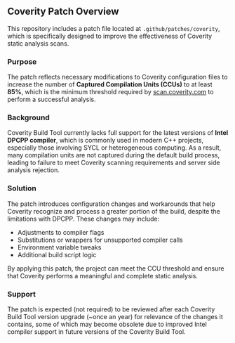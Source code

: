 <!--
******************************************************************************
* Copyright contributors to the oneDAL project
*
* Licensed under the Apache License, Version 2.0 (the "License");
* you may not use this file except in compliance with the License.
* You may obtain a copy of the License at
*
*     http://www.apache.org/licenses/LICENSE-2.0
*
* Unless required by applicable law or agreed to in writing, software
* distributed under the License is distributed on an "AS IS" BASIS,
* WITHOUT WARRANTIES OR CONDITIONS OF ANY KIND, either express or implied.
* See the License for the specific language governing permissions and
* limitations under the License.
*******************************************************************************/-->

## Coverity Patch Overview

This repository includes a patch file located at `.github/patches/coverity`, which is specifically designed to improve the effectiveness of Coverity static analysis scans.

### Purpose

The patch reflects necessary modifications to Coverity configuration files to increase the number of **Captured Compilation Units (CCUs)** to at least **85%**, which is the minimum threshold required by [scan.coverity.com](https://scan.coverity.com) to perform a successful analysis.

### Background

Coverity Build Tool currently lacks full support for the latest versions of **Intel DPCPP compiler**, which is commonly used in modern C++ projects, especially those involving SYCL or heterogeneous computing. As a result, many compilation units are not captured during the default build process, leading to failure to meet Coverity scanning requirements and server side analysis rejection.

### Solution

The patch introduces configuration changes and workarounds that help Coverity recognize and process a greater portion of the build, despite the limitations with DPCPP. These changes may include:

- Adjustments to compiler flags
- Substitutions or wrappers for unsupported compiler calls
- Environment variable tweaks
- Additional build script logic

By applying this patch, the project can meet the CCU threshold and ensure that Coverity performs a meaningful and complete static analysis.

### Support

The patch is expected (not required) to be reviewed after each Coverity Build Tool version upgrade (~once an year) for relevance of the changes it contains, some of which may become obsolete due to improved Intel compiler support in future versions of the Coverity Build Tool.
